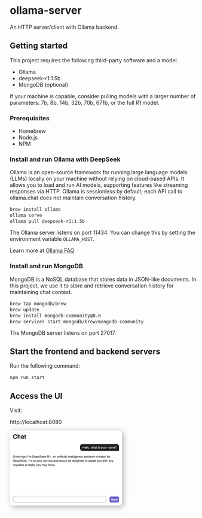 # ollama-server

An HTTP server/client with Ollama backend.

## Getting started

This project requires the following third-party software and a model.

- Ollama
- deepseek-r1:1.5b
- MongoDB (optional)

If your machine is capable, consider pulling models with a larger number of
parameters: 7b, 8b, 14b, 32b, 70b, 671b, or the full R1 model.

### Prerequisites

- Homebrew
- Node.js
- NPM

### Install and run Ollama with DeepSeek

Ollama is an open-source framework for running large language models (LLMs)
locally on your machine without relying on cloud-based APIs. It allows you to
load and run AI models, supporting features like streaming responses via HTTP.
Ollama is sessionless by default; each API call to ollama.chat does not
maintain conversation history.

```
brew install ollama
ollama serve
ollama pull deepseek-r1:1.5b
```

The Ollama server listens on port 11434. You can change this by setting the
environment variable `OLLAMA_HOST`.

Learn more at [Ollama FAQ](https://github.com/ollama/ollama/blob/main/docs/faq.md)

### Install and run MongoDB

MongoDB is a NoSQL database that stores data in JSON-like documents. In this
project, we use it to store and retrieve conversation history for maintaining
chat context.

```
brew tap mongodb/brew
brew update
brew install mongodb-community@8.0
brew services start mongodb/brew/mongodb-community
```

The MongoDB server listens on port 27017.

## Start the frontend and backend servers

Run the following command:

```
npm run start
```

## Access the UI

Visit:

http://localhost:8080

<picture>
  <source
    srcset="docs/images/conversation-dark.png"
    media="(prefers-color-scheme: dark)">
  <img
    src="docs/images/conversation-light.png"
    style="box-shadow: 0.25rem .25rem 1rem rgba(0,0,0,0.3); border-radius: 0.5rem;"
    width="300"
    alt="Screenshot with user prompt 'Hello, what is your name?' and the AI response, 'Greetings! I'm DeepSeek-R1, an artificial intelligence assistant created by DeepSeek. I'm at your service and would be delighted to assist you with any inquiries or tasks you may have.'">
</picture>

